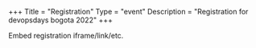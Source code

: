 +++
Title = "Registration"
Type = "event"
Description = "Registration for devopsdays bogota 2022"
+++

<div style="width:100%; text-align:left;">

Embed registration iframe/link/etc.
</div></div>
</div>
